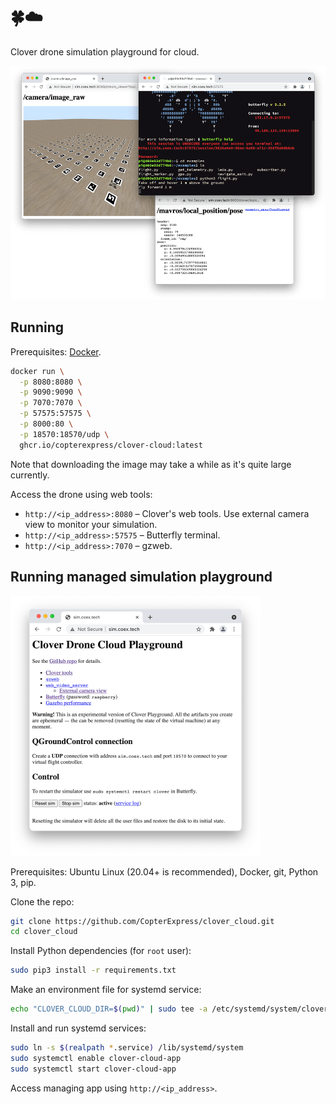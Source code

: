 # 🍀☁️

Clover drone simulation playground for cloud.

<img src="screenshot.png" width=600>

## Running

Prerequisites: [Docker](https://docs.docker.com/engine/install/ubuntu/).

```bash
docker run \
  -p 8080:8080 \
  -p 9090:9090 \
  -p 7070:7070 \
  -p 57575:57575 \
  -p 8000:80 \
  -p 18570:18570/udp \
  ghcr.io/copterexpress/clover-cloud:latest
```

Note that downloading the image may take a while as it's quite large currently.

Access the drone using web tools:

* `http://<ip_address>:8080` – Clover's web tools. Use external camera view to monitor your simulation.
* `http://<ip_address>:57575` – Butterfly terminal.
* `http://<ip_address>:7070` – gzweb.

## Running managed simulation playground

<img src="app.png" width=400>

Prerequisites: Ubuntu Linux (20.04+ is recommended), Docker, git, Python 3, pip.

Clone the repo:

```bash
git clone https://github.com/CopterExpress/clover_cloud.git
cd clover_cloud
```

Install Python dependencies (for `root` user):

```bash
sudo pip3 install -r requirements.txt
```

Make an environment file for systemd service:

```bash
echo "CLOVER_CLOUD_DIR=$(pwd)" | sudo tee -a /etc/systemd/system/clover-cloud-app.env
```

Install and run systemd services:

```bash
sudo ln -s $(realpath *.service) /lib/systemd/system
sudo systemctl enable clover-cloud-app
sudo systemctl start clover-cloud-app
```

Access managing app using `http://<ip_address>`.
